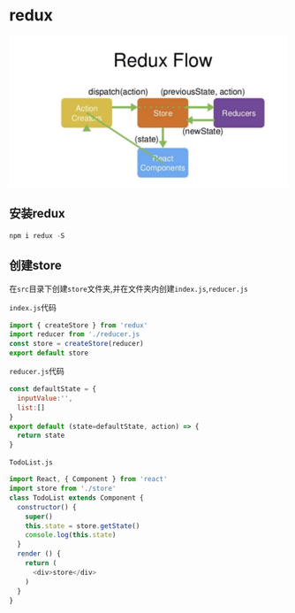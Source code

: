 # redux

![redux工作流程](../.vuepress/public/img/redux-1.png)

## 安装redux

```js
npm i redux -S
```

## 创建store

在`src`目录下创建`store`文件夹,并在文件夹内创建`index.js`,`reducer.js`

`index.js`代码
```js
import { createStore } from 'redux'
import reducer from './reducer.js
const store = createStore(reducer)
export default store
```

`reducer.js`代码

```js
const defaultState = {
  inputValue:'',
  list:[]
}
export default (state=defaultState, action) => {
  return state
}
```

`TodoList.js`

```js
import React, { Component } from 'react'
import store from './store'
class TodoList extends Component {
  constructor() {
    super()
    this.state = store.getState()
    console.log(this.state)
  }
  render () {
    return (
      <div>store</div>
    )
  }
}
```

